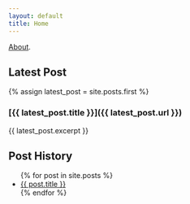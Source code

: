 ```yaml
---
layout: default
title: Home
---
```


[About](./about.html).

## Latest Post

{% assign latest_post = site.posts.first %}
### [{{ latest_post.title }}]({{ latest_post.url }})
{{ latest_post.excerpt }}

## Post History

<ul>
{% for post in site.posts %}
    <li>
        <a href="{{ post.url }}">{{ post.title }}</a>
    </li>
{% endfor %}
</ul>
